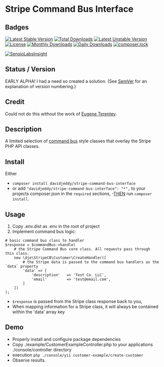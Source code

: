 # Stripe Command Bus Interface

## Badges
[![Latest Stable Version](https://poser.pugx.org/davidjeddy/stripe-command-bus-interface/v/stable?format=flat-square)](https://packagist.org/packages/davidjeddy/stripe-command-bus-interface)
[![Total Downloads](https://poser.pugx.org/davidjeddy/stripe-command-bus-interface/downloads)](https://packagist.org/packages/davidjeddy/stripe-command-bus-interface)
[![Latest Unstable Version](https://poser.pugx.org/davidjeddy/stripe-command-bus-interface/v/unstable?format=flat-square)](https://packagist.org/packages/davidjeddy/stripe-command-bus-interface)
[![License](https://poser.pugx.org/davidjeddy/stripe-command-bus-interface/license?format=flat-square)](https://packagist.org/packages/davidjeddy/stripe-command-bus-interface)
[![Monthly Downloads](https://poser.pugx.org/davidjeddy/stripe-command-bus-interface/d/monthly?format=flat-square)](https://packagist.org/packages/davidjeddy/stripe-command-bus-interface)
[![Daily Downloads](https://poser.pugx.org/davidjeddy/stripe-command-bus-interface/d/daily?format=flat-square)](https://packagist.org/packages/davidjeddy/stripe-command-bus-interface)
[![composer.lock](https://poser.pugx.org/davidjeddy/stripe-command-bus-interface/composerlock?format=flat-square)](https://packagist.org/packages/davidjeddy/stripe-command-bus-interface)

[![SensioLabsInsight](https://insight.sensiolabs.com/projects/1977432a-f69f-480d-a0cb-1f65627ba8f3/big.png)](https://insight.sensiolabs.com/projects/1977432a-f69f-480d-a0cb-1f65627ba8f3)

## Status / Version

EARLY ALPHA! I had a need so created a solution.
(See [SemVer](http://semver.org/) for an explanation of version numbering.)

## Credit

Could not do this without the work of [Eugene Terentev](https://github.com/trntv).

## Description

A limited selection of [command bus](https://www.sitepoint.com/command-buses-demystified-a-look-at-the-tactician-package/)
style classes that overlay the Stripe PHP API classes.

## Install

Either
 - `composer install davidjeddy/stripe-command-bus-interface`
 - or add `"davidjeddy/stripe-command-bus-interface": "*",` to your projects composer.json in the `required` sections,
    -[THEN](https://www.youtube.com/channel/UCPSfjD7o1CQZXzdAy56c8kg) run `composer install`.

## Usage

 1) Copy .env.dist as .env in the root of project
 2) Implement command bus logic:

```
# basic command bus class to handler
$response = $commandBus->handle(
    # the Stripe Command Bus core class. All requests pass through this class.
    new \dje\StripeCB\Customer\CreateHandler([
        # the Stripe data is passed to the command bus handlers as the `data` property
        'data' => [
            'description'   => 'Test Co. LLC',
            'email'         => 'test@email.com',
        ]
    ])
);
```

 - `$response` is passed from the Stripe class response back to you,
 - When mapping information for a Stripe class, it will always be contained within the 'data' array key

## Demo

 - Properly install and configure package dependencies
 - Copy ./example/CustomerExampleController.php to your applications ./console/controller directory
 - execution `php ./console/yii customer-example/create-customer`
 - Observe results.
